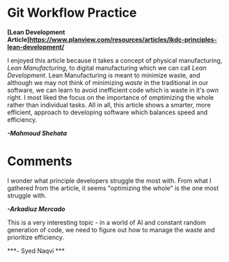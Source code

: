 # Git Workflow Practice

**[Lean Development Article]https://www.planview.com/resources/articles/lkdc-principles-lean-development/**

I enjoyed this article because it takes a concept of physical manufacturing, *Lean Manufacturing*, to digital manufacturing which we can call *Lean Development*.
Lean Manufacturing is meant to minimize waste, and although we may not think of minimizing *waste* in the traditional in our software, we can learn to avoid inefficient code which is waste in it's own right.
I most liked the focus on the importance of omptimizing the whole rather than individual tasks. 
All in all, this article shows a smarter, more efficient, approach to developing software which balances speed and efficiency. 

***-Mahmoud Shehata***


# Comments

I wonder what principle developers struggle the most with. From what I gathered from the article, it seems "optimizing the whole" is the one most struggle with. 

***-Arkadiuz Mercado***

This is a very interesting topic - in a world of AI and constant random generation of code, we need to figure out how to manage the waste and prioritize efficiency.

***- Syed Naqvi ***
